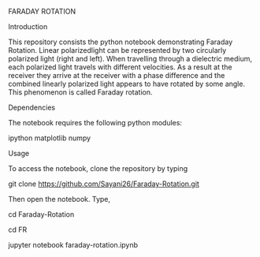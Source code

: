 FARADAY ROTATION

Introduction

This repository consists the python notebook demonstrating Faraday Rotation. Linear polarizedlight can be represented by two circularly polarized light (right and left). When travelling through a dielectric medium, each polarized light travels with different velocities. As a result at the receiver they arrive at the receiver with a phase difference and the combined linearly polarized light appears to have rotated by some angle. This phenomenon is called Faraday rotation.


Dependencies

The notebook requires the following python modules:

ipython
matplotlib
numpy

Usage

To access the notebook, clone the repository by typing

git clone https://github.com/Sayani26/Faraday-Rotation.git

Then open the notebook. Type,

cd Faraday-Rotation

cd FR

jupyter notebook faraday-rotation.ipynb




